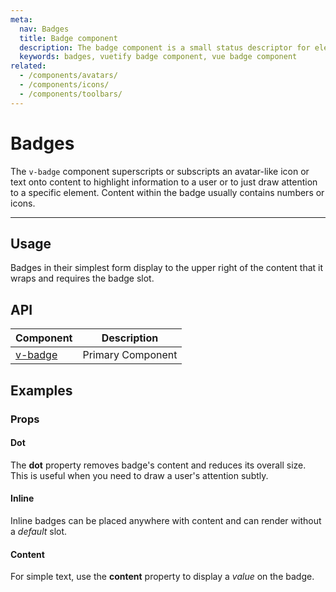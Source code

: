 ```yaml
---
meta:
  nav: Badges
  title: Badge component
  description: The badge component is a small status descriptor for elements. This typically contains a small number or short set of characters.
  keywords: badges, vuetify badge component, vue badge component
related:
  - /components/avatars/
  - /components/icons/
  - /components/toolbars/
---
```


# Badges

The `v-badge` component superscripts or subscripts an avatar-like icon or text onto content to highlight information to a user or to just draw attention to a specific element. Content within the badge usually contains numbers or icons.

<!-- ![Badge Entry](https://cdn.vuetifyjs.com/docs/images/components-temp/v-badge/v-badge-entry.png) -->

---

## Usage

Badges in their simplest form display to the upper right of the content that it wraps and requires the badge slot.

<usage name="v-badge" />

<entry />

## API

| Component | Description |
| - | - |
| [v-badge](/api/v-badge/) | Primary Component |

<api-inline hide-links />

## Examples

### Props

#### Dot

The **dot** property removes badge's content and reduces its overall size. This is useful when you need to draw a user's attention subtly.

<example file="v-badge/prop-dot" />

#### Inline

Inline badges can be placed anywhere with content and can render without a *default* slot.

<example file="v-badge/prop-inline" />

#### Content

For simple text, use the **content** property to display a *value* on the badge.

<example file="v-badge/prop-content" />
